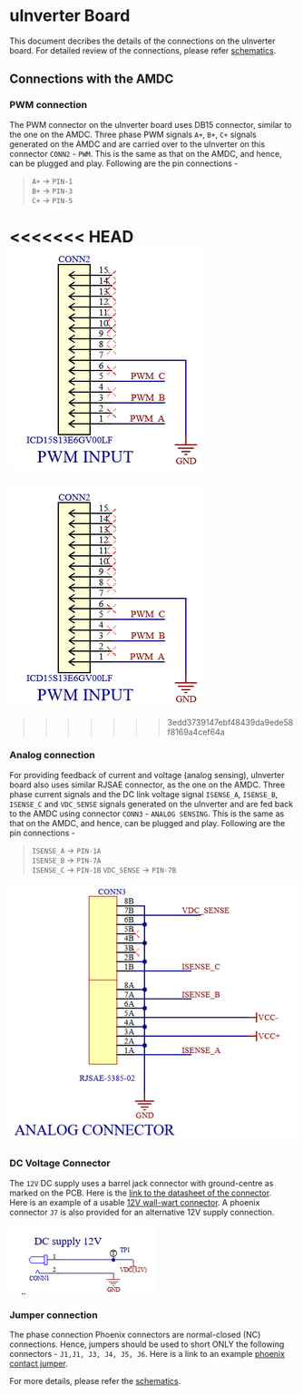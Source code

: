 # uInverter Board

This document decribes the details of the connections on the uInverter board. For detailed review of the connections, please refer [schematics](https://github.com/Severson-Group/AMDC-Hardware/tree/uinv-rev-a-pcb/Accessories/ExpansionBoard_uInverter/REV20210506A/uInverter-rev-a.pdf).


## Connections with the AMDC

### PWM connection
The PWM connector on the uInverter board uses DB15 connector, similar to the one on the AMDC. Three phase PWM signals `A+`, `B+`, `C+` signals generated on the AMDC and are carried over to the uInverter on this connector `CONN2` - `PWM`. This is the same as that on the AMDC, and hence, can be plugged and play.
Following are the pin connections -  

> `A+` -> `PIN-1`  
> `B+` -> `PIN-3`  
> `C+` -> `PIN-5`  

<<<<<<< HEAD
![PWM connector](images/pwm_connection.PNG)
=======
![PWM connector](IMAGES/pwm_connection.PNG)
>>>>>>> 3edd3739147ebf48439da9ede58f8169a4cef64a


### Analog connection
For providing feedback of current and voltage (analog sensing), uInverter board also uses similar RJSAE connector, as the one on the AMDC. Three phase current signals and the DC link voltage signal `ISENSE_A`, `ISENSE_B`, `ISENSE_C` and `VDC_SENSE` signals generated on the uInverter and are fed back to the AMDC using connector `CONN3` - `ANALOG SENSING`. This is the same as that on the AMDC, and hence, can be plugged and play.
Following are the pin connections -  

> `ISENSE_A` -> `PIN-1A`  
> `ISENSE_B` -> `PIN-7A`  
> `ISENSE_C` -> `PIN-1B`
> `VDC_SENSE` -> `PIN-7B`  


![Analog connector](images/analog_connection.PNG)


### DC Voltage Connector
The `12V` DC supply uses a barrel jack connector with ground-centre as marked on the PCB. Here is the [link to the datasheet of the connector](https://www.digikey.com/en/products/detail/cui-devices/PJ-037AH/1644547).  
Here is an example of a usable [12V wall-wart connector](https://www.digikey.com/en/products/detail/phihong-usa/PSAA30R-120-R-CNR1/3061648). A phoenix connector `J7` is also provided for an alternative 12V supply connection.    


![DC connector](images/DC_12V_connection.PNG)


### Jumper connection
The phase connection Phoenix connectors are normal-closed (NC) connections. Hence, jumpers should be used to short ONLY the following connectors - `J1,J1, J3, J4, J5, J6`. Here is a link to an example [phoenix contact jumper](https://www.digikey.com/en/products/detail/phoenix-contact/3030161/2263931?s=N4IgTCBcDaIMwAZEEYBsyQF0C%2BQ).  

For more details, please refer the [schematics](https://github.com/Severson-Group/AMDC-Hardware/tree/uinv-rev-a-pcb/Accessories/ExpansionBoard_uInverter/REV20210506A/uInverter-rev-a.pdf).

